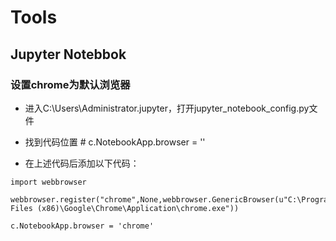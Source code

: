 # Tools

## Jupyter Notebbok
### 设置chrome为默认浏览器

* 进入C:\Users\Administrator\.jupyter，打开jupyter_notebook_config.py文件
* 找到代码位置 # c.NotebookApp.browser = ''

* 在上述代码后添加以下代码：

```
import webbrowser

webbrowser.register("chrome",None,webbrowser.GenericBrowser(u"C:\Program Files (x86)\Google\Chrome\Application\chrome.exe"))

c.NotebookApp.browser = 'chrome'
```
